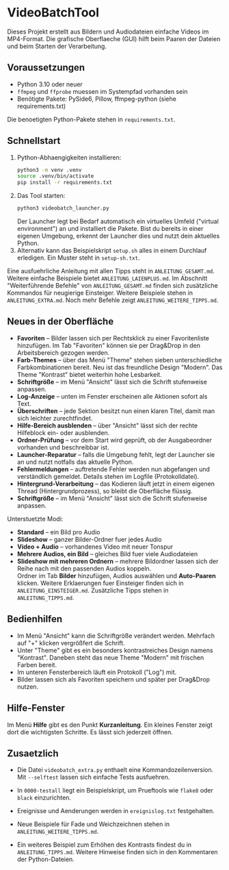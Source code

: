 # VideoBatchTool

Dieses Projekt erstellt aus Bildern und Audiodateien einfache Videos im MP4-Format. Die grafische Oberflaeche (GUI) hilft beim Paaren der Dateien und beim Starten der Verarbeitung.

## Voraussetzungen

* Python 3.10 oder neuer
* `ffmpeg` und `ffprobe` muessen im Systempfad vorhanden sein
* Benötigte Pakete: PySide6, Pillow, ffmpeg-python (siehe requirements.txt)

Die benoetigten Python-Pakete stehen in `requirements.txt`.

## Schnellstart

1. Python-Abhaengigkeiten installieren:
   ```bash
   python3 -m venv .venv
   source .venv/bin/activate
   pip install -r requirements.txt
   ```
2. Das Tool starten:
   ```bash
   python3 videobatch_launcher.py
   ```
   Der Launcher legt bei Bedarf automatisch ein virtuelles Umfeld ("virtual environment") an und installiert die Pakete.
   Bist du bereits in einer eigenen Umgebung, erkennt der Launcher dies und nutzt dein aktuelles Python.
3. Alternativ kann das Beispielskript `setup.sh` alles in einem Durchlauf erledigen. Ein Muster steht in `setup-sh.txt`.

Eine ausfuehrliche Anleitung mit allen Tipps steht in `ANLEITUNG_GESAMT.md`.
Weitere einfache Beispiele bietet `ANLEITUNG_LAIENPLUS.md`.
Im Abschnitt "Weiterführende Befehle" von `ANLEITUNG_GESAMT.md` finden sich
zusätzliche Kommandos für neugierige Einsteiger.
Weitere Beispiele stehen in `ANLEITUNG_EXTRA.md`.
Noch mehr Befehle zeigt `ANLEITUNG_WEITERE_TIPPS.md`.

## Neues in der Oberfläche

- **Favoriten** – Bilder lassen sich per Rechtsklick zu einer Favoritenliste hinzufügen. Im Tab "Favoriten" können sie per Drag&Drop in den Arbeitsbereich gezogen werden.
- **Farb-Themes** – über das Menü "Theme" stehen sieben unterschiedliche Farbkombinationen bereit. Neu ist das freundliche Design "Modern". Das Theme "Kontrast" bietet weiterhin hohe Lesbarkeit.
- **Schriftgröße** – im Menü "Ansicht" lässt sich die Schrift stufenweise anpassen.
- **Log-Anzeige** – unten im Fenster erscheinen alle Aktionen sofort als Text.
- **Überschriften** – jede Sektion besitzt nun einen klaren Titel, damit man sich leichter zurechtfindet.
- **Hilfe-Bereich ausblenden** – über "Ansicht" lässt sich der rechte Hilfeblock
  ein- oder ausblenden.
- **Ordner-Prüfung** – vor dem Start wird geprüft, ob der Ausgabeordner vorhanden und beschreibbar ist.
- **Launcher-Reparatur** – falls die Umgebung fehlt, legt der Launcher sie an und nutzt notfalls das aktuelle Python.
- **Fehlermeldungen** – auftretende Fehler werden nun abgefangen und verständlich gemeldet. Details stehen im Logfile (Protokolldatei).
- **Hintergrund-Verarbeitung** – das Kodieren läuft jetzt in einem eigenen Thread (Hintergrundprozess), so bleibt die Oberfläche flüssig.
- **Schriftgröße** – im Menü "Ansicht" lässt sich die Schrift stufenweise anpassen.

Unterstuetzte Modi:
* **Standard** – ein Bild pro Audio
* **Slideshow** – ganzer Bilder-Ordner fuer jedes Audio
* **Video + Audio** – vorhandenes Video mit neuer Tonspur
* **Mehrere Audios, ein Bild** – gleiches Bild fuer viele Audiodateien
* **Slideshow mit mehreren Ordnern** – mehrere Bildordner lassen sich der Reihe nach mit den passenden Audios koppeln.  
  Ordner im Tab **Bilder** hinzufügen, Audios auswählen und **Auto-Paaren** klicken.
Weitere Erklaerungen fuer Einsteiger finden sich in `ANLEITUNG_EINSTEIGER.md`.
Zusätzliche Tipps stehen in `ANLEITUNG_TIPPS.md`.

## Bedienhilfen

- Im Menü "Ansicht" kann die Schriftgröße verändert werden. Mehrfach auf "+" klicken vergrößfert die Schrift.
- Unter "Theme" gibt es ein besonders kontrastreiches Design namens "Kontrast". Daneben steht das neue Theme "Modern" mit frischen Farben bereit.
- Im unteren Fensterbereich läuft ein Protokoll ("Log") mit.
- Bilder lassen sich als Favoriten speichern und später per Drag&Drop nutzen.

## Hilfe-Fenster

Im Menü **Hilfe** gibt es den Punkt **Kurzanleitung**. Ein kleines Fenster zeigt dort die wichtigsten Schritte. Es lässt sich jederzeit öffnen.

## Zusaetzlich

* Die Datei `videobatch_extra.py` enthaelt eine Kommandozeilenversion. Mit `--selftest` lassen sich einfache Tests ausfuehren.
* In `0000-testall` liegt ein Beispielskript, um Prueftools wie `flake8` oder `black` einzurichten.
* Ereignisse und Aenderungen werden in `ereignislog.txt` festgehalten.

* Neue Beispiele für Fade und Weichzeichnen stehen in `ANLEITUNG_WEITERE_TIPPS.md`.
* Ein weiteres Beispiel zum Erhöhen des Kontrasts findest du in `ANLEITUNG_TIPPS.md`.
Weitere Hinweise finden sich in den Kommentaren der Python-Dateien.
